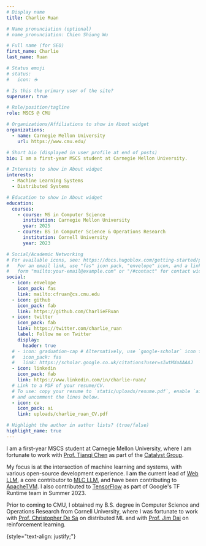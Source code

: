 ```yaml
---
# Display name
title: Charlie Ruan

# Name pronunciation (optional)
# name_pronunciation: Chien Shiung Wu

# Full name (for SEO)
first_name: Charlie
last_name: Ruan

# Status emoji
# status:
#   icon: ☕️

# Is this the primary user of the site?
superuser: true

# Role/position/tagline
role: MSCS @ CMU

# Organizations/Affiliations to show in About widget
organizations:
  - name: Carnegie Mellon University
    url: https://www.cmu.edu/

# Short bio (displayed in user profile at end of posts)
bio: I am a first-year MSCS student at Carnegie Mellon University.

# Interests to show in About widget
interests:
  - Machine Learning Systems
  - Distributed Systems

# Education to show in About widget
education:
  courses:
    - course: MS in Computer Science
      institution: Carnegie Mellon University
      year: 2025
    - course: BS in Computer Science & Operations Research
      institution: Cornell University
      year: 2023

# Social/Academic Networking
# For available icons, see: https://docs.hugoblox.com/getting-started/page-builder/#icons
#   For an email link, use "fas" icon pack, "envelope" icon, and a link in the
#   form "mailto:your-email@example.com" or "/#contact" for contact widget.
social:
  - icon: envelope
    icon_pack: fas
    link: mailto:cfruan@cs.cmu.edu
  - icon: github
    icon_pack: fab
    link: https://github.com/CharlieFRuan
  - icon: twitter
    icon_pack: fab
    link: https://twitter.com/charlie_ruan
    label: Follow me on Twitter
    display:
      header: true
  # - icon: graduation-cap # Alternatively, use `google-scholar` icon from `ai` icon pack
  #   icon_pack: fas
  #   link: https://scholar.google.co.uk/citations?user=sIwtMXoAAAAJ
  - icon: linkedin
    icon_pack: fab
    link: https://www.linkedin.com/in/charlie-ruan/
  # Link to a PDF of your resume/CV.
  # To use: copy your resume to `static/uploads/resume.pdf`, enable `ai` icons in `params.yaml`,
  # and uncomment the lines below.
  - icon: cv
    icon_pack: ai
    link: uploads/charlie_ruan_CV.pdf

# Highlight the author in author lists? (true/false)
highlight_name: true
---
```


I am a first-year MSCS student at Carnegie Mellon University,
where I am fortunate to work with [Prof. Tianqi Chen](https://tqchen.com/) as part of the [Catalyst Group](https://catalyst.cs.cmu.edu/).

My focus is at the intersection of machine learning and systems, with various open-source
development experience. I am the current lead of [Web LLM](https://github.com/mlc-ai/web-llm), a core contributor to [MLC LLM](https://github.com/mlc-ai/mlc-llm), and have
been contributing to [ApacheTVM](https://github.com/apache/tvm). I also contributed to [TensorFlow](https://github.com/tensorflow/tensorflow) as part of
Google's TF Runtime team in Summer 2023.

Prior to coming to CMU, I obtained my B.S. degree in Computer Science and Operations Research from Cornell University,
where I was fortunate to work with [Prof. Christopher De Sa](https://www.cs.cornell.edu/~cdesa/) on distributed ML and with [Prof. Jim Dai](https://people.orie.cornell.edu/jdai/) on reinforcement learning.

{style="text-align: justify;"}
